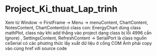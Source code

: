 # Project_Ki_thuat_Lap_trinh
Xem từ Window -> FirstFrame -> Menu -> menuContent, ChartContent, NotesContent, 
ChartContent(có class con: EnergyChart dùng class mathPlot, class này khi add thẳng vào project dạng class bị lỗi 4996 cần Ignore)
, SettingsContent, RefreshContent -> SerialPort là class nguồn ceSerial có các phương thức lấy xuất dữ liệu ở cổng COM
Ảnh phải copy vào cùng href với source code 
